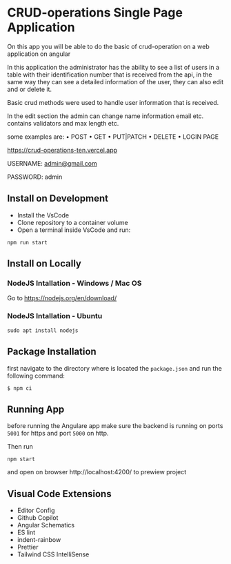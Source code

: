 # CRUD-operations Single Page Application

On this app you will be able to do the basic of crud-operation on a web application on angular

In this application the administrator has the ability to see a list of users in a table with their identification number that is received from the api, in the same way they can see a detailed information of the user, they can also edit and or delete it. 

Basic crud methods were used to handle user information that is received. 

In the edit section the admin can change name information email etc. contains validators and max length etc.

some examples are:
• POST 
• GET
• PUT|PATCH 
• DELETE 
• LOGIN PAGE

https://crud-operations-ten.vercel.app

USERNAME: admin@gmail.com

PASSWORD: admin

## Install on Development 

+ Install the VsCode
+ Clone repository to a container volume
+ Open a terminal inside VsCode and run:
```
npm run start
```

## Install on Locally
  
### NodeJS Intallation - Windows / Mac OS

Go to https://nodejs.org/en/download/

### NodeJS Intallation - Ubuntu

```
sudo apt install nodejs
```

## Package Installation

first navigate to the directory where is located the `package.json` and run the following command:

``` 
$ npm ci
```

## Running App

before running the Angulare app make sure the backend is running on ports `5001` for https and port `5000` on http.

Then run

``` 
npm start 
```  

and open on browser http://localhost:4200/ to prewiew project

## Visual Code Extensions

* Editor Config
* Github Copilot
* Angular Schematics
* ES lint
* indent-rainbow
* Prettier
* Tailwind CSS IntelliSense
